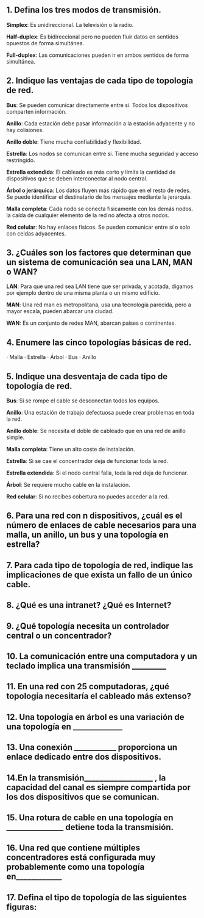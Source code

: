 ## 1. Defina los tres modos de transmisión.

**Simplex**: Es unidireccional. La televisión o la radio.

**Half-duplex**: Es bidireccional pero no pueden fluir datos en sentidos opuestos de forma simultánea.

**Full-duplex**: Las comunicaciones pueden ir en ambos sentidos de forma simultánea.

## 2. Indique las ventajas de cada tipo de topología de red.

**Bus**: Se pueden comunicar directamente entre si. Todos los dispositivos comparten información.

**Anillo**: Cada estación debe pasar información a la estación adyacente y no hay colisiones.

**Anillo doble**: Tiene mucha confiabilidad y flexibilidad.

**Estrella**: Los nodos se comunican entre si. Tiene mucha seguridad y acceso restringido.

**Estrella extendida**: El cableado es más corto y limita la cantidad de dispositivos que se deben interconectar al nodo central.

**Árbol o jerárquica**: Los datos fluyen más rápido que en el resto de redes. Se puede identificar el destinatario de los mensajes mediante la jerarquía.

**Malla completa**: Cada nodo se conecta fisicamente con los demás nodos. la caída de cualquier elemento de la red no afecta a otros nodos.

**Red celular**: No hay enlaces físicos. Se pueden comunicar entre sí o solo con celdas adyacentes.

## 3. ¿Cuáles son los factores que determinan que un sistema de comunicación sea una LAN, MAN o WAN?

**LAN**: Para que una red sea LAN tiene que ser privada, y acotada, digamos por ejemplo dentro de una misma planta o un mismo edificio.

**MAN**: Una red man es metropolitana, usa una tecnología parecida, pero a mayor escala, pueden abarcar una ciudad.

**WAN**: Es un conjunto de redes MAN, abarcan países o continentes.

## 4. Enumere las cinco topologías básicas de red.

· Malla
· Estrella
· Árbol
· Bus
· Anillo

## 5. Indique una desventaja de cada tipo de topología de red.

**Bus**: Si se rompe el cable se desconectan todos los equipos.

**Anillo**: Una estación de trabajo defectuosa puede crear problemas en toda la red.

**Anillo doble**: Se necesita el doble de cableado que en una red de anillo simple.

**Malla completa**: Tiene un alto coste de instalación.

**Estrella**: Si se cae el concentrador deja de funcionar toda la red.

**Estrella extendida**: Si el nodo central falla, toda la red deja de funcionar.

**Árbol**: Se requiere mucho cable en la instalación.

**Red celular**: Si no recibes cobertura no puedes acceder a la red.




## 6. Para una red con n dispositivos, ¿cuál es el número de enlaces de cable necesarios para una malla, un anillo, un bus y una topología en estrella?

## 7. Para cada tipo de topología de red, indique las implicaciones de que exista un fallo de un único cable.

## 8. ¿Qué es una intranet? ¿Qué es Internet?

## 9. ¿Qué topología necesita un controlador central o un concentrador?

## 10. La comunicación entre una computadora y un teclado implica una transmisión _________

## 11. En una red con 25 computadoras, ¿qué topología necesitaría el cableado más extenso?

## 12. Una topología en árbol es una variación de una topología en _____________

## 13. Una conexión ___________   proporciona un enlace dedicado entre dos dispositivos.

## 14.En la transmisión__________________   , la capacidad del canal es siempre compartida por los dos dispositivos que se comunican.

## 15. Una rotura de cable en una topología en _______________   detiene toda la transmisión.

## 16. Una red que contiene múltiples concentradores está configurada muy probablemente como una topología en____________

## 17. Defina el tipo de topología de las siguientes figuras:



